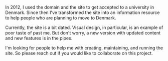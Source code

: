 In 2012, I used the domain and the site to get accepted to a university in Denmark. Since then I've transformed the site into an information resource to help people who are planning to move to Denmark.

Currently, the site is a bit dated. Visual design, in particular, is an example of poor taste of past me. But don't worry, a new version with updated content and new features is in the pipes.

I'm looking for people to help me with creating, maintaining, and running the site. So please reach out if you would like to collaborate on this project.
